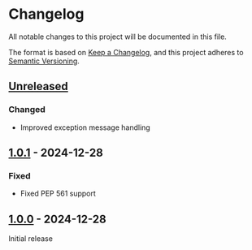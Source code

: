 # Changelog

All notable changes to this project will be documented in this file.

The format is based on [Keep a Changelog](https://keepachangelog.com/en/1.0.0/),
and this project adheres to [Semantic Versioning](https://semver.org/spec/v2.0.0.html).

## [Unreleased]

### Changed

- Improved exception message handling

## [1.0.1] - 2024-12-28

### Fixed

- Fixed PEP 561 support

## [1.0.0] - 2024-12-28

Initial release

[Unreleased]: https://github.com/sstallion/sensorpush-ha/compare/v1.0.1...HEAD
[1.0.1]: https://github.com/sstallion/sensorpush-ha/releases/tag/v1.0.1
[1.0.0]: https://github.com/sstallion/sensorpush-ha/releases/tag/v1.0.0
